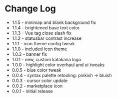 # Change Log

- 1.1.5 - minimap and blank background fix
- 1.1.4 - brightened base text color
- 1.1.3 - Vue tag close slash fix
- 1.1.2 - statusbar contrast increase
- 1.1.1 - icon theme config tweak
- 1.1.0 - included icon theme
- 1.0.2 - banner fix
- 1.0.1 - new, custom katakana logo
- 1.0.0 - highlight color overhaul and ui tweaks
- 0.0.5 - blue color tweak
- 0.0.4 - syntax palette retooling: pinkish -> bluish
- 0.0.3 - cursor color update
- 0.0.2 - marketplace icon
- 0.0.1 - initial release
